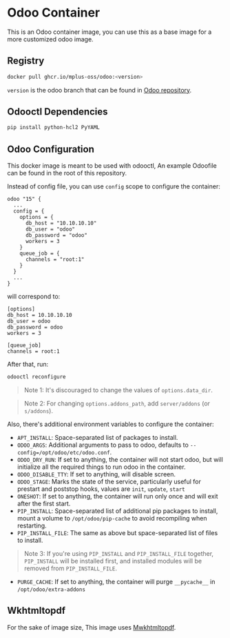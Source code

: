 # Odoo Container
This is an Odoo container image, you can use this as a base image for a more customized odoo image.

## Registry
```sh
docker pull ghcr.io/mplus-oss/odoo:<version>
```
`version` is the odoo branch that can be found in [Odoo repository](https://github.com/odoo/odoo).

## Odooctl Dependencies
```sh
pip install python-hcl2 PyYAML
```

## Odoo Configuration
This docker image is meant to be used with odooctl, An example Odoofile can be found in the root of this repository.

Instead of config file, you can use `config` scope to configure the container:
```hcl
odoo "15" {
  ...
  config = {
    options = {
      db_host = "10.10.10.10"
      db_user = "odoo"
      db_password = "odoo"
      workers = 3
    }
    queue_job = {
      channels = "root:1"
    }
  }
  ...
}
```
will correspond to:
```
[options]
db_host = 10.10.10.10
db_user = odoo
db_password = odoo
workers = 3

[queue_job]
channels = root:1
```

After that, run:

```sh
odooctl reconfigure
```

> Note 1: It's discouraged to change the values of `options.data_dir`.

> Note 2: For changing `options.addons_path`, add `server/addons` (or `s/addons`).

Also, there's additional environment variables to configure the container:
- `APT_INSTALL`: Space-separated list of packages to install.
- `ODOO_ARGS`: Additional arguments to pass to odoo, defaults to `--config=/opt/odoo/etc/odoo.conf`.
- `ODOO_DRY_RUN`: If set to anything, the container will not start odoo, but will initialize all the required things to run odoo in the container.
- `ODOO_DISABLE_TTY`: If set to anything, will disable screen.
- `ODOO_STAGE`: Marks the state of the service, particularly useful for prestart and poststop hooks, values are `init`, `update`, `start`
- `ONESHOT`: If set to anything, the container will run only once and will exit after the first start.
- `PIP_INSTALL`: Space-separated list of additional pip packages to install, mount a volume to `/opt/odoo/pip-cache` to avoid recompiling when restarting.
- `PIP_INSTALL_FILE`: The same as above but space-separated list of files to install.
> Note 3: If you're using `PIP_INSTALL` and `PIP_INSTALL_FILE` together, `PIP_INSTALL` will be installed first, and installed modules will be removed from `PIP_INSTALL_FILE`.
- `PURGE_CACHE`: If set to anything, the container will purge `__pycache__` in `/opt/odoo/extra-addons`

## Wkhtmltopdf

For the sake of image size, This image uses [Mwkhtmltopdf](https://github.com/mplus-oss/mwkhtmltopdf).
